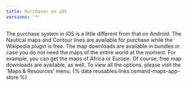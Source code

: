 ```yaml
---
title: Purchases on iOS
versions: '*' 
---
```


The purchase system in iOS is a little different from that on Android. The Nautical maps and Contour lines are available for purchase while the Wikipedia plugin is free. The map downloads are available in bundles in case you do not need the maps of the entire world at the moment. For example, you can get the maps of Africa or Europe. Of course, free map downloads are available, as well. To view all the options, please visit the 'Maps & Resources' menu. {% data reusables.links.osmand-maps-app-store %}
